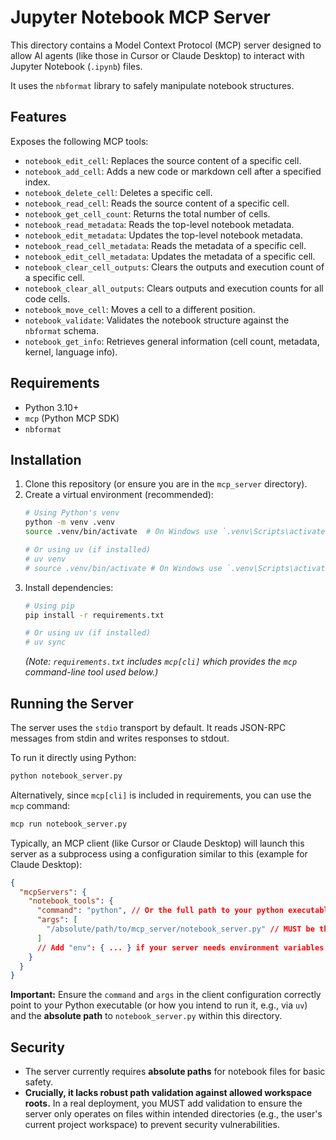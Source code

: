 # Jupyter Notebook MCP Server

This directory contains a Model Context Protocol (MCP) server designed to allow AI agents (like those in Cursor or Claude Desktop) to interact with Jupyter Notebook (`.ipynb`) files.

It uses the `nbformat` library to safely manipulate notebook structures.

## Features

Exposes the following MCP tools:

*   `notebook_edit_cell`: Replaces the source content of a specific cell.
*   `notebook_add_cell`: Adds a new code or markdown cell after a specified index.
*   `notebook_delete_cell`: Deletes a specific cell.
*   `notebook_read_cell`: Reads the source content of a specific cell.
*   `notebook_get_cell_count`: Returns the total number of cells.
*   `notebook_read_metadata`: Reads the top-level notebook metadata.
*   `notebook_edit_metadata`: Updates the top-level notebook metadata.
*   `notebook_read_cell_metadata`: Reads the metadata of a specific cell.
*   `notebook_edit_cell_metadata`: Updates the metadata of a specific cell.
*   `notebook_clear_cell_outputs`: Clears the outputs and execution count of a specific cell.
*   `notebook_clear_all_outputs`: Clears outputs and execution counts for all code cells.
*   `notebook_move_cell`: Moves a cell to a different position.
*   `notebook_validate`: Validates the notebook structure against the `nbformat` schema.
*   `notebook_get_info`: Retrieves general information (cell count, metadata, kernel, language info).

## Requirements

*   Python 3.10+
*   `mcp` (Python MCP SDK)
*   `nbformat`

## Installation

1.  Clone this repository (or ensure you are in the `mcp_server` directory).
2.  Create a virtual environment (recommended):
    ```bash
    # Using Python's venv
    python -m venv .venv
    source .venv/bin/activate  # On Windows use `.venv\Scripts\activate`

    # Or using uv (if installed)
    # uv venv
    # source .venv/bin/activate # On Windows use `.venv\Scripts\activate`
    ```
3.  Install dependencies:
    ```bash
    # Using pip
    pip install -r requirements.txt

    # Or using uv (if installed)
    # uv sync
    ```
    *(Note: `requirements.txt` includes `mcp[cli]` which provides the `mcp` command-line tool used below.)*

## Running the Server

The server uses the `stdio` transport by default. It reads JSON-RPC messages from stdin and writes responses to stdout.

To run it directly using Python:

```bash
python notebook_server.py
```

Alternatively, since `mcp[cli]` is included in requirements, you can use the `mcp` command:

```bash
mcp run notebook_server.py
```

Typically, an MCP client (like Cursor or Claude Desktop) will launch this server as a subprocess using a configuration similar to this (example for Claude Desktop):

```json
{
  "mcpServers": {
    "notebook_tools": {
      "command": "python", // Or the full path to your python executable, or 'uv run' etc.
      "args": [
        "/absolute/path/to/mcp_server/notebook_server.py" // MUST be the absolute path
      ]
      // Add "env": { ... } if your server needs environment variables
    }
  }
}
```

**Important:** Ensure the `command` and `args` in the client configuration correctly point to your Python executable (or how you intend to run it, e.g., via `uv`) and the **absolute path** to `notebook_server.py` within this directory.

## Security

*   The server currently requires **absolute paths** for notebook files for basic safety.
*   **Crucially, it lacks robust path validation against allowed workspace roots.** In a real deployment, you MUST add validation to ensure the server only operates on files within intended directories (e.g., the user's current project workspace) to prevent security vulnerabilities.